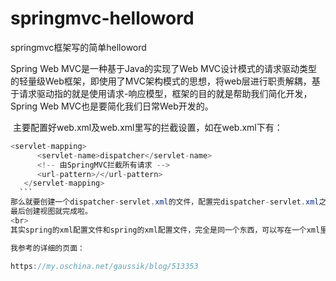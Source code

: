 # springmvc-helloword
springmvc框架写的简单helloword

  Spring Web MVC是一种基于Java的实现了Web MVC设计模式的请求驱动类型的轻量级Web框架，即使用了MVC架构模式的思想，将web层进行职责解耦，基于请求驱动指的就是使用请求-响应模型，框架的目的就是帮助我们简化开发，Spring Web MVC也是要简化我们日常Web开发的。
  
  主要配置好web.xml及web.xml里写的拦截设置，如在web.xml下有：
  ``` java
  <servlet-mapping>  
        <servlet-name>dispatcher</servlet-name>  
        <!-- 由SpringMVC拦截所有请求 -->  
        <url-pattern>/</url-pattern>  
    </servlet-mapping> 
    ```
那么就要创建一个dispatcher-servlet.xml的文件，配置完dispatcher-servlet.xml之后就控制器了，也就是java代码。
最后创建视图就完成啦。
<br>
其实spring的xml配置文件和spring的xml配置文件，完全是同一个东西，可以写在一个xml里。但这里写了两个xml的文件，我以前也是不懂spring，在瞎写！

我参考的详细的页面：

https://my.oschina.net/gaussik/blog/513353

